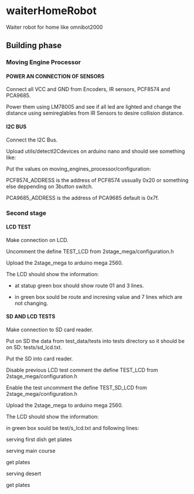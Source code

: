 # waiterHomeRobot
Waiter robot for home like omnibot2000

## Building phase

### Moving Engine Processor

#### POWER AN CONNECTION OF SENSORS

Connect all VCC and GND from Encoders, IR sensors, PCF8574 and  PCA9685.

Power them using LM78005 and see if all led are lighted and change the distance using semireglables from IR Sensors to desire collision distance.

#### I2C BUS

Connect the I2C Bus.

Upload utils/detectI2Cdevices on arduino nano and should see something like:

Put the values on moving_engines_processor/configuration:

PCF8574_ADDRESS is the address of PCF8574 ussually 0x20 or something else deppending on 3button switch.

PCA9685_ADDRESS is the address of PCA9685 default is 0x7f.

### Second stage

#### LCD TEST

Make connection on LCD.

Uncomment the define TEST_LCD from 2stage_mega/configuration.h

Upload the 2stage_mega to arduino mega 2560.

The LCD should show the information:

- at statup green box should show route 01 and 3 lines.

- in green box sould be route and incresing value and 7 lines which are not changing.

#### SD AND LCD TESTS

Make connection to SD card reader.

Put on SD the data from test_data/tests into tests directory so it should be on SD: tests/sd_lcd.txt.

Put the SD into card reader.

Disable previous LCD test comment the define TEST_LCD from 2stage_mega/configuration.h

Enable the test uncomment the define TEST_SD_LCD from 2stage_mega/configuration.h

Upload the 2stage_mega to arduino mega 2560.

The LCD should show the information:

in green box sould be test/s_lcd.txt and following lines:

serving first dish get plates

serving main course

get plates

serving desert

get plates

